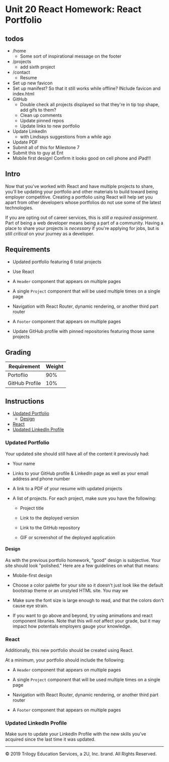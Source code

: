 # Unit 20 React Homework: React Portfolio

## todos

  * /home
    * Some sort of inspirational message on the footer
  * /projects
    * add sixth project
  * /contact
    * Resume
* Set up new favicon
* Set up manifest? So that it still works while offline? INclude favicon and index.html
* GitHub 
  * Double check all projects displayed so that they're in tip top shape, add gifs to them?
  * Clean up comments
  * Update pinned repos
  * Update links to new portfolio
* Update LinkedIn
  * with Lindsays suggestions from a while ago
* Update PDF
* Submit all of this for Milestone 7
* Submit this to guy at Ent
* Mobile first design! Confirm it looks good on cell phone and iPad!!!

## Intro

Now that you've worked with React and have multiple projects to share, you'll be updating your portfolio and other materials to build toward being employer competitive. Creating a portfolio using React will help set you apart from other developers whose portfolios do not use some of the latest technologies.

If you are opting out of career services, this is *still a required assignment*. Part of being a web developer means being a part of a community. Having a place to share your projects is *necessary* if you're applying for jobs, but is still *critical* on your journey as a developer.

## Requirements

* Updated portfolio featuring 6 total projects

* Use React

* A `Header` component that appears on multiple pages

* A single `Project` component that will be used multiple times on a single page 

* Navigation with React Router, dynamic rendering, or another third part router

* A `Footer` component that appears on multiple pages

* Update GitHub profile with pinned repositories featuring those same projects

## Grading

| Requirement    | Weight |
| -------------- | ------ |
| Portoflio      | 90%    |
| GitHub Profile | 10%    |


## Instructions

  - [Updated Portfolio](#updated-portfolio)
    - [Design](#design)
  - [React](#react)
  - [Updated LinkedIn Profile](#updated-linkedin-profile)

### Updated Portfolio

Your updated site should still have all of the content it previously had:

* Your name

* Links to your GitHub profile & LinkedIn page as well as your email address and phone number

* A link to a PDF of your resume with updated projects

* A list of projects. For each project, make sure you have the following:

  * Project title

  * Link to the deployed version

  * Link to the GitHub repository

  * GIF or screenshot of the deployed application


#### Design

As with the previous portfolio homework, "good" design is subjective. Your site should look
"polished." Here are a few guidelines on what that means:

* Mobile-first design

* Choose a color palette for your site so it doesn't just look like
the default bootstrap theme or an unstyled HTML site. You may we

* Make sure the font size is large enough to read, and that the colors don't cause eye strain.

* If you want to go above and beyond, try using animations and react component libraries. Note 
that this will _not_ affect your grade, but it may impact how potentials employers gauge your knowledge.

### React

Additionally, this new portfolio should be created using React.

At a minimum, your portfolio should include the following:

* A `Header` component that appears on multiple pages

* A single `Project` component that will be used multiple times on a single page 

* Navigation with React Router, dynamic rendering, or another third part router

* A `Footer` component that appears on multiple pages


### Updated LinkedIn Profile 

Make sure to update your LinkedIn Profile with the new skills you've acquired since the last time it was updated.

- - -
© 2019 Trilogy Education Services, a 2U, Inc. brand. All Rights Reserved.
